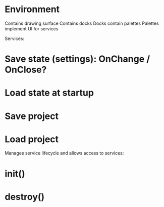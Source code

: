 Environment
===========

Contains drawing surface
Contains docks
Docks contain palettes
Palettes implement UI for services

Services:
# Save state (settings): OnChange / OnClose?
# Load state at startup
# Save project
# Load project

Manages service lifecycle and allows access to services:
# init()
# destroy()

